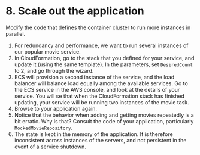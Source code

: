 # 8. Scale out the application

Modify the code that defines the container cluster to run more instances in parallel.

1. For redundancy and performance, we want to run several instances of our popular movie service.
2. In CloudFormation, go to the stack that you defined for your service, and update it (using the same template). In the parameters, set `DesiredCount` to 2, and go through the wizard.
3. ECS will provision a second instance of the service, and the load balancer will balance load equally among the available services. Go to the ECS service in the AWS console, and look at the details of your service. You will se that when the CloudFormation stack has finished updating, your service will be running two instances of the movie task.
4. Browse to your application again.
5. Notice that the behavior when adding and getting movies repeatedly is a bit erratic. Why is that? Consult the code of your application, particularly `MockedMovieRepository`.
6. The state is kept in the memory of the application. It is therefore inconsistent across instances of the servers, and not persistent in the event of a service shutdown.
